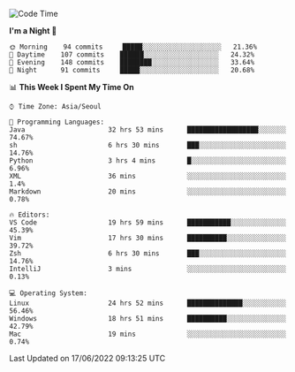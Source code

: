 <!--START_SECTION:waka-->
![Code Time](http://img.shields.io/badge/Code%20Time-718%20hrs%2044%20mins-blue)

**I'm a Night 🦉** 

```text
🌞 Morning    94 commits     █████░░░░░░░░░░░░░░░░░░░░   21.36% 
🌆 Daytime    107 commits    ██████░░░░░░░░░░░░░░░░░░░   24.32% 
🌃 Evening    148 commits    ████████░░░░░░░░░░░░░░░░░   33.64% 
🌙 Night      91 commits     █████░░░░░░░░░░░░░░░░░░░░   20.68%

```


📊 **This Week I Spent My Time On** 

```text
⌚︎ Time Zone: Asia/Seoul

💬 Programming Languages: 
Java                     32 hrs 53 mins      ██████████████████░░░░░░░   74.67% 
sh                       6 hrs 30 mins       ███░░░░░░░░░░░░░░░░░░░░░░   14.76% 
Python                   3 hrs 4 mins        █░░░░░░░░░░░░░░░░░░░░░░░░   6.96% 
XML                      36 mins             ░░░░░░░░░░░░░░░░░░░░░░░░░   1.4% 
Markdown                 20 mins             ░░░░░░░░░░░░░░░░░░░░░░░░░   0.78%

🔥 Editors: 
VS Code                  19 hrs 59 mins      ███████████░░░░░░░░░░░░░░   45.39% 
Vim                      17 hrs 30 mins      ██████████░░░░░░░░░░░░░░░   39.72% 
Zsh                      6 hrs 30 mins       ███░░░░░░░░░░░░░░░░░░░░░░   14.76% 
IntelliJ                 3 mins              ░░░░░░░░░░░░░░░░░░░░░░░░░   0.13%

💻 Operating System: 
Linux                    24 hrs 52 mins      ██████████████░░░░░░░░░░░   56.46% 
Windows                  18 hrs 51 mins      ██████████░░░░░░░░░░░░░░░   42.79% 
Mac                      19 mins             ░░░░░░░░░░░░░░░░░░░░░░░░░   0.74%

```


 Last Updated on 17/06/2022 09:13:25 UTC
<!--END_SECTION:waka-->
